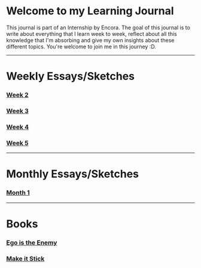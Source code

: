 # Welcome to my Learning Journal
This journal is part of an Internship by Encora. The goal of this journal is to write about everything that I learn week to week, reflect about all this knowledge that I'm absorbing and give my own insights about these different topics.
You're welcome to join me in this journey :D.


***
# Weekly Essays/Sketches
### [Week 2](https://luis-valdez.github.io/Learning-Journal/week2)
### [Week 3](https://luis-valdez.github.io/Learning-Journal/week3)
### [Week 4](https://luis-valdez.github.io/Learning-Journal/week4)
### [Week 5](https://luis-valdez.github.io/Learning-Journal/week5)
***

# Monthly Essays/Sketches
### [Month 1](http:////luis-valdez.github.io/Learning-Journal/month1)

***
# Books
### [Ego is the Enemy](http://luis-valdez.github.io/Learning-Journal/ego_is_the_enemy)
### [Make it Stick](https://luis-valdez.github.io/Learning-Journal/make_it_stick)

